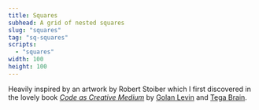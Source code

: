 ```yaml
---
title: Squares
subhead: A grid of nested squares
slug: "squares"
tag: "sq-squares"
scripts:
  - "squares"
width: 100
height: 100
---
```


Heavily inspired by an artwork by Robert Stoiber which I first discovered in the lovely book [_Code as Creative Medium_](https://mitpress.mit.edu/books/code-creative-medium) by [Golan Levin](http://flong.com/) and [Tega Brain](http://tegabrain.com/).

